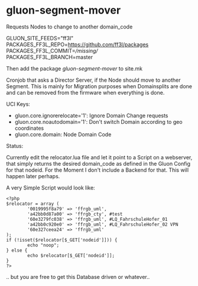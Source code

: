 gluon-segment-mover
============

Requests Nodes to change to another domain_code

GLUON_SITE_FEEDS="ff3l"<br>
PACKAGES_FF3L_REPO=https://github.com/ff3l/packages<br>
PACKAGES_FF3L_COMMIT=*/missing/*<br>
PACKAGES_FF3L_BRANCH=master<br>

Then add the package *gluon-segment-mover* to site.mk


Cronjob that asks a Director Server, if the Node should move to another Segment.
This is mainly for Migration purposes when Domainsplits are done and can be
removed from the firmware when everything is done.

UCI Keys:
- gluon.core.ignorerelocate='1': Ignore Domain Change requests
- gluon.core.noautodomain='1': Don't switch Domain according to geo coordinates
- gluon.core.domain: Node Domain Code

Status:

Currently edit the relocator.lua file and let it point to a Script on a webserver, that simply returns the desired domain_code as defined in the Gluon Config for that nodeid. For the Moment I don't include a Backend for that. This will happen later perhaps.

A very Simple Script would look like:

```
<?php
$relocator = array (
        '0019995f8a79' => 'ffrgb_uml',
        'a42bb0d87a00' => 'ffrgb_cty', #test
        '60e3279fc038' => 'ffrgb_uml', #LQ_FahrschuleHofer_01
        'a42bb0c920e0' => 'ffrgb_uml', #LQ_FahrschuleHofer_02 VPN
        '60e327ceea24' => 'ffrgb_uml'
);
if (!isset($relocator[$_GET['nodeid']])) {
        echo "noop";
} else {
        echo $relocator[$_GET['nodeid']];
}
?>

```
.. but you are free to get this Database driven or whatever..
